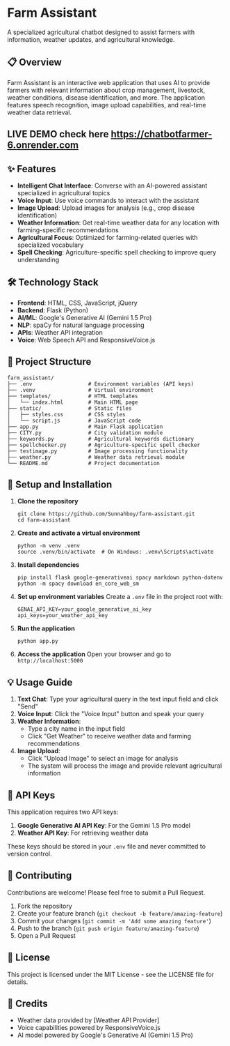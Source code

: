 # Farm Assistant

A specialized agricultural chatbot designed to assist farmers with information, weather updates, and agricultural knowledge.

## 📋 Overview

Farm Assistant is an interactive web application that uses AI to provide farmers with relevant information about crop management, livestock, weather conditions, disease identification, and more. The application features speech recognition, image upload capabilities, and real-time weather data retrieval.

## LIVE DEMO check here https://chatbotfarmer-6.onrender.com

## ✨ Features

- **Intelligent Chat Interface**: Converse with an AI-powered assistant specialized in agricultural topics
- **Voice Input**: Use voice commands to interact with the assistant
- **Image Upload**: Upload images for analysis (e.g., crop disease identification)
- **Weather Information**: Get real-time weather data for any location with farming-specific recommendations
- **Agricultural Focus**: Optimized for farming-related queries with specialized vocabulary
- **Spell Checking**: Agriculture-specific spell checking to improve query understanding

## 🛠️ Technology Stack

- **Frontend**: HTML, CSS, JavaScript, jQuery
- **Backend**: Flask (Python)
- **AI/ML**: Google's Generative AI (Gemini 1.5 Pro)
- **NLP**: spaCy for natural language processing
- **APIs**: Weather API integration
- **Voice**: Web Speech API and ResponsiveVoice.js

## 📁 Project Structure

```
farm_assistant/
├── .env                  # Environment variables (API keys)
├── .venv                 # Virtual environment
├── templates/            # HTML templates
│   └── index.html        # Main HTML page
├── static/               # Static files
│   ├── styles.css        # CSS styles
│   └── script.js         # JavaScript code
├── app.py                # Main Flask application
├── CITY.py               # City validation module
├── keywords.py           # Agricultural keywords dictionary
├── spellchecker.py       # Agriculture-specific spell checker
├── testimage.py          # Image processing functionality
├── weather.py            # Weather data retrieval module
└── README.md             # Project documentation
```

## 🚀 Setup and Installation

1. **Clone the repository**
   ```
   git clone https://github.com/Sunnahboy/farm-assistant.git
   cd farm-assistant
   ```

2. **Create and activate a virtual environment**
   ```
   python -m venv .venv
   source .venv/bin/activate  # On Windows: .venv\Scripts\activate
   ```

3. **Install dependencies**
   ```
   pip install flask google-generativeai spacy markdown python-dotenv
   python -m spacy download en_core_web_sm
   ```

4. **Set up environment variables**
   Create a `.env` file in the project root with:
   ```
   GENAI_API_KEY=your_google_generative_ai_key
   api_keys=your_weather_api_key
   ```

5. **Run the application**
   ```
   python app.py
   ```

6. **Access the application**
   Open your browser and go to `http://localhost:5000`

## 💡 Usage Guide

1. **Text Chat**: Type your agricultural query in the text input field and click "Send"
2. **Voice Input**: Click the "Voice Input" button and speak your query
3. **Weather Information**: 
   - Type a city name in the input field
   - Click "Get Weather" to receive weather data and farming recommendations
4. **Image Upload**: 
   - Click "Upload Image" to select an image for analysis
   - The system will process the image and provide relevant agricultural information

## 🔑 API Keys

This application requires two API keys:
1. **Google Generative AI API Key**: For the Gemini 1.5 Pro model
2. **Weather API Key**: For retrieving weather data

These keys should be stored in your `.env` file and never committed to version control.

## 🤝 Contributing

Contributions are welcome! Please feel free to submit a Pull Request.

1. Fork the repository
2. Create your feature branch (`git checkout -b feature/amazing-feature`)
3. Commit your changes (`git commit -m 'Add some amazing feature'`)
4. Push to the branch (`git push origin feature/amazing-feature`)
5. Open a Pull Request

## 📄 License

This project is licensed under the MIT License - see the LICENSE file for details.

## 👥 Credits

- Weather data provided by [Weather API Provider]
- Voice capabilities powered by ResponsiveVoice.js
- AI model powered by Google's Generative AI (Gemini 1.5 Pro)
